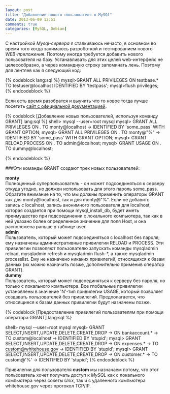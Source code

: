 ```yaml
---
layout: post
title: "Добавление нового пользователя в MySQl"
date: 2013-06-09 12:51
comments: true
categories: [MySQL, Debian] 
---
```


 С настройкой *Mysql-сервера* я сталкиваюсь нечасто, в основном во время того когда занимаюсь разроботкой и тестированием нового *WEB-приложения*. Поэтому иногда требуется добавить нового пользователя на базу. Устанавливать для этих целей web-интерфейс не целесообразно, а через командную строку запоминать лень. Поэтому для лентяев как я следующий код:

{% codeblock  lang:sql %}
mysql>GRANT ALL PRIVILEGES ON testbase.* TO testuser@localhost IDENTIFIED BY 'testpass';
mysql>flush privileges;
{% endcodeblock %}


Если есть время разобратся и выучить что то новое тогда лучше посетить [сайт с официальной документацией](http://www.mysql.ru/docs/man/Adding_users.html). 

<!--more-->
 {% codeblock [Добавление новых пользователей, используя команду GRANT] lang:sql  %}
shell> mysql --user=root mysql
mysql> GRANT ALL PRIVILEGES ON *.* TO monty@localhost
    ->     IDENTIFIED BY 'some_pass' WITH GRANT OPTION;
mysql> GRANT ALL PRIVILEGES ON *.* TO monty@"%"
        -> IDENTIFIED BY 'some_pass' WITH GRANT OPTION;
mysql> GRANT RELOAD,PROCESS ON *.* TO admin@localhost;
mysql> GRANT USAGE ON *.* TO dummy@localhost;

{% endcodeblock %}

###Эти команды GRANT создают трех новых пользователей:

**monty**  
Полноценный суперпользователь - он может подсоединяться к серверу откуда угодно, но должен использовать для этого пароль some_pass. Обратите внимание на то, что мы должны применить операторы GRANT как для monty@localhost, так и для monty@"%". Если не добавить запись с localhost, запись анонимного пользователя для localhost, которая создается при помощи mysql_install_db, будет иметь преимущество при подсоединении с локального компьютера, так как в ней указано более определенное значение для поля Host, и она расположена раньше в таблице user.  
**admin**  
Пользователь, который может подсоединяться с localhost без пароля; ему назначены административные привилегии RELOAD и PROCESS. Эти привилегии позволяют пользователю запускать команды mysqladmin reload, mysqladmin refresh и mysqladmin flush-*, а также mysqladmin processlist. Ему не назначено никаких привилегий, относящихся к базам данных (их можно назначить позже, дополнительно применив оператор GRANT).   
**dummy**  
Пользователь, который может подсоединяться к серверу без пароля, но только с локального компьютера. Все глобальные привилегии установлены в значение 'N'-тип привилегии USAGE, который позволяет создавать пользователей без привилегий. Предполагается, что относящиеся к базам данных привилегии будут назначены позже.  

{% codeblock [Предоставление привилегий пользователям при помощи оператора GRANT] lang:sql %}

shell> mysql --user=root mysql
mysql> GRANT SELECT,INSERT,UPDATE,DELETE,CREATE,DROP
    -> 	   ON bankaccount.*
    -> 	   TO custom@localhost
    ->     IDENTIFIED BY 'stupid';
mysql> GRANT SELECT,INSERT,UPDATE,DELETE,CREATE,DROP
    ->     ON expenses.*
    ->     TO custom@whitehouse.gov
    ->     IDENTIFIED BY 'stupid';
mysql> GRANT SELECT,INSERT,UPDATE,DELETE,CREATE,DROP
    ->     ON customer.*
    ->     TO custom@'%'
    ->     IDENTIFIED BY 'stupid';
{% endcodeblock %}

Привилегии для пользователя **custom** мы назначаем потому, что этот пользователь хочет получать доступ к *MySQL* как с локального компьютера через сокеты *Unix*, так и с удаленного компьютера whitehouse.gov через протокол TCP/IP. 